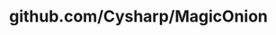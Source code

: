 ---
layout: post
title: github.com/Cysharp/MagicOnion
categories: link
tags: [انگلیسی, گیت‌هاب, برنامه‌نویسی]
---